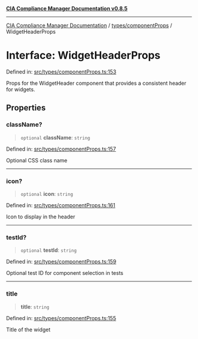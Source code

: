 [**CIA Compliance Manager Documentation v0.8.5**](../../../README.md)

***

[CIA Compliance Manager Documentation](../../../modules.md) / [types/componentProps](../README.md) / WidgetHeaderProps

# Interface: WidgetHeaderProps

Defined in: [src/types/componentProps.ts:153](https://github.com/Hack23/cia-compliance-manager/blob/3ae0301247f765ba03c8c0fe645db4718bb8af76/src/types/componentProps.ts#L153)

Props for the WidgetHeader component that provides a consistent header for widgets.

## Properties

### className?

> `optional` **className**: `string`

Defined in: [src/types/componentProps.ts:157](https://github.com/Hack23/cia-compliance-manager/blob/3ae0301247f765ba03c8c0fe645db4718bb8af76/src/types/componentProps.ts#L157)

Optional CSS class name

***

### icon?

> `optional` **icon**: `string`

Defined in: [src/types/componentProps.ts:161](https://github.com/Hack23/cia-compliance-manager/blob/3ae0301247f765ba03c8c0fe645db4718bb8af76/src/types/componentProps.ts#L161)

Icon to display in the header

***

### testId?

> `optional` **testId**: `string`

Defined in: [src/types/componentProps.ts:159](https://github.com/Hack23/cia-compliance-manager/blob/3ae0301247f765ba03c8c0fe645db4718bb8af76/src/types/componentProps.ts#L159)

Optional test ID for component selection in tests

***

### title

> **title**: `string`

Defined in: [src/types/componentProps.ts:155](https://github.com/Hack23/cia-compliance-manager/blob/3ae0301247f765ba03c8c0fe645db4718bb8af76/src/types/componentProps.ts#L155)

Title of the widget

